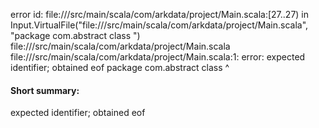 error id: file://<WORKSPACE>/src/main/scala/com/arkdata/project/Main.scala:[27..27) in Input.VirtualFile("file://<WORKSPACE>/src/main/scala/com/arkdata/project/Main.scala", "package com.abstract class ")
file://<WORKSPACE>/src/main/scala/com/arkdata/project/Main.scala
file://<WORKSPACE>/src/main/scala/com/arkdata/project/Main.scala:1: error: expected identifier; obtained eof
package com.abstract class 
                           ^
#### Short summary: 

expected identifier; obtained eof